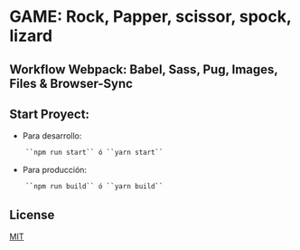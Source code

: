 # GAME: Rock, Papper, scissor, spock, lizard

## Workflow Webpack: Babel, Sass, Pug, Images, Files & Browser-Sync

## Start Proyect: 
- Para desarrollo: 
```bash
    ``npm run start`` ó ``yarn start``
```
- Para producción: 
```bash
    ``npm run build`` ó ``yarn build``
```


## License
[MIT](https://choosealicense.com/licenses/mit/)